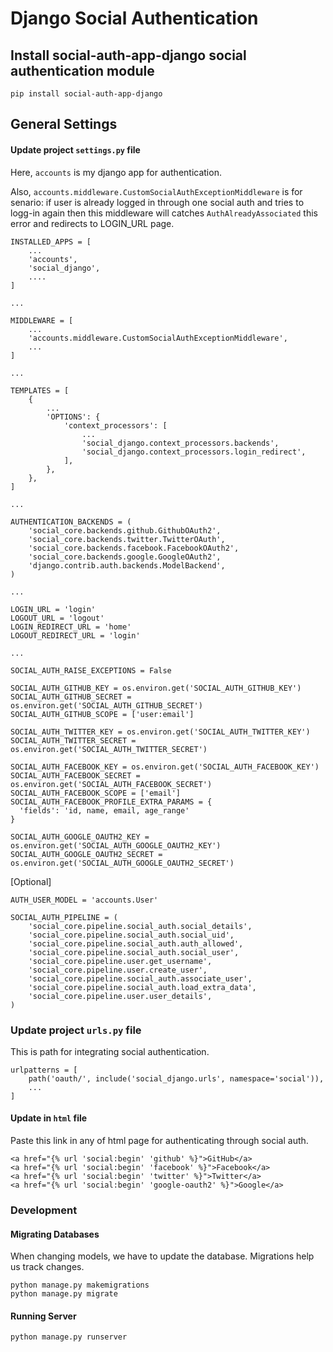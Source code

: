 # Django Social Authentication

## Install social-auth-app-django social authentication module

```console
pip install social-auth-app-django
```

## General Settings

#### Update project ```settings.py``` file
Here, `accounts` is my django app for authentication. 

Also, `accounts.middleware.CustomSocialAuthExceptionMiddleware` is for senario: if user is already logged in through one social auth and tries to logg-in again then this middleware will catches `AuthAlreadyAssociated` this error and redirects to LOGIN_URL page. 

```console
INSTALLED_APPS = [
    ...
    'accounts',
    'social_django',
    ....
]

...

MIDDLEWARE = [
    ...
    'accounts.middleware.CustomSocialAuthExceptionMiddleware',
    ...
]

...

TEMPLATES = [
    {
        ...
        'OPTIONS': {
            'context_processors': [
                ...
                'social_django.context_processors.backends',
                'social_django.context_processors.login_redirect',
            ],
        },
    },
]

...

AUTHENTICATION_BACKENDS = (
    'social_core.backends.github.GithubOAuth2',
    'social_core.backends.twitter.TwitterOAuth',
    'social_core.backends.facebook.FacebookOAuth2',
    'social_core.backends.google.GoogleOAuth2',
    'django.contrib.auth.backends.ModelBackend',
)

...

LOGIN_URL = 'login'
LOGOUT_URL = 'logout'
LOGIN_REDIRECT_URL = 'home'
LOGOUT_REDIRECT_URL = 'login'

...

SOCIAL_AUTH_RAISE_EXCEPTIONS = False

SOCIAL_AUTH_GITHUB_KEY = os.environ.get('SOCIAL_AUTH_GITHUB_KEY')
SOCIAL_AUTH_GITHUB_SECRET = os.environ.get('SOCIAL_AUTH_GITHUB_SECRET')
SOCIAL_AUTH_GITHUB_SCOPE = ['user:email']

SOCIAL_AUTH_TWITTER_KEY = os.environ.get('SOCIAL_AUTH_TWITTER_KEY')
SOCIAL_AUTH_TWITTER_SECRET = os.environ.get('SOCIAL_AUTH_TWITTER_SECRET')

SOCIAL_AUTH_FACEBOOK_KEY = os.environ.get('SOCIAL_AUTH_FACEBOOK_KEY')
SOCIAL_AUTH_FACEBOOK_SECRET = os.environ.get('SOCIAL_AUTH_FACEBOOK_SECRET')
SOCIAL_AUTH_FACEBOOK_SCOPE = ['email']
SOCIAL_AUTH_FACEBOOK_PROFILE_EXTRA_PARAMS = {
  'fields': 'id, name, email, age_range'
}

SOCIAL_AUTH_GOOGLE_OAUTH2_KEY = os.environ.get('SOCIAL_AUTH_GOOGLE_OAUTH2_KEY')
SOCIAL_AUTH_GOOGLE_OAUTH2_SECRET = os.environ.get('SOCIAL_AUTH_GOOGLE_OAUTH2_SECRET')

```
[Optional]
```console
AUTH_USER_MODEL = 'accounts.User'

SOCIAL_AUTH_PIPELINE = (
    'social_core.pipeline.social_auth.social_details',
    'social_core.pipeline.social_auth.social_uid',
    'social_core.pipeline.social_auth.auth_allowed',
    'social_core.pipeline.social_auth.social_user',
    'social_core.pipeline.user.get_username',
    'social_core.pipeline.user.create_user',
    'social_core.pipeline.social_auth.associate_user',
    'social_core.pipeline.social_auth.load_extra_data',
    'social_core.pipeline.user.user_details',
)
```


### Update project ```urls.py``` file
This is path for integrating social authentication.

```console
urlpatterns = [
    path('oauth/', include('social_django.urls', namespace='social')),
    ...
]
```

#### Update in ```html``` file
Paste this link in any of html page for authenticating through social auth.

```console
<a href="{% url 'social:begin' 'github' %}">GitHub</a>
<a href="{% url 'social:begin' 'facebook' %}">Facebook</a>
<a href="{% url 'social:begin' 'twitter' %}">Twitter</a>
<a href="{% url 'social:begin' 'google-oauth2' %}">Google</a>
```

### Development

#### Migrating Databases

When changing models, we have to update the database. Migrations help us track changes.

```console
python manage.py makemigrations
python manage.py migrate
```

#### Running Server

```console
python manage.py runserver
```